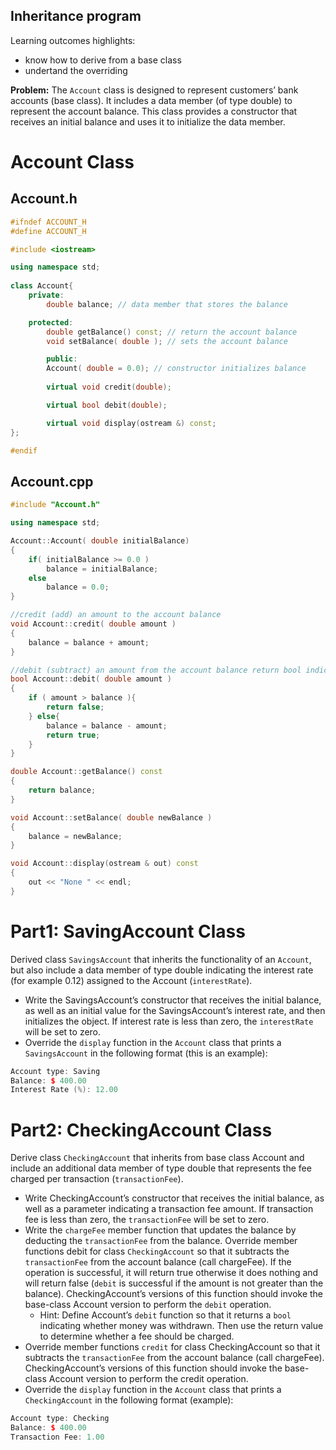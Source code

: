 ## Inheritance program

Learning outcomes highlights: 
- know how to derive from a base class
- undertand the overriding 

**Problem:** The <code>Account</code> class is designed to represent customers’ bank accounts (base class). It includes a data member (of type double) to represent the account balance. This class provides a constructor that receives an initial balance and uses it to initialize the data member. 

# Account Class
## Account.h 
```C++
#ifndef ACCOUNT_H
#define ACCOUNT_H

#include <iostream>

using namespace std;
   
class Account{
	private:
		double balance; // data member that stores the balance

	protected:
		double getBalance() const; // return the account balance
		void setBalance( double ); // sets the account balance

		public:
		Account( double = 0.0); // constructor initializes balance
	
		virtual void credit(double);

		virtual bool debit(double);

		virtual void display(ostream &) const; 					
};

#endif
```
## Account.cpp 
```C++
#include "Account.h"

using namespace std;

Account::Account( double initialBalance)
{
	if( initialBalance >= 0.0 )
		balance = initialBalance;
	else 
		balance = 0.0;
}	

//credit (add) an amount to the account balance
void Account::credit( double amount )
{
	balance = balance + amount; 
} 

//debit (subtract) an amount from the account balance return bool indicating whether money was debited
bool Account::debit( double amount )
{
	if ( amount > balance ){
		return false;
	} else{
		balance = balance - amount;
		return true;
	}
}

double Account::getBalance() const
{
	return balance;
} 

void Account::setBalance( double newBalance )
{
	balance = newBalance;
} 

void Account::display(ostream & out) const
{
	out << "None " << endl;
} 					
```
# Part1: SavingAccount Class
Derived class <code>SavingsAccount</code> that inherits the functionality of an <code>Account</code>, but also include a data member of type double indicating the interest rate (for example 0.12) assigned to the Account (<code>interestRate</code>). 
* Write the SavingsAccount’s constructor that receives the initial balance, as well as an initial value for the SavingsAccount’s interest rate, and then initializes the object. If interest rate is less than zero, the <code>interestRate</code> will be set to zero. 
* Override the <code>display</code> function in the <code>Account</code> class that prints a <code>SavingsAccount</code> in the following format (this is an example):
```C++
Account type: Saving
Balance: $ 400.00
Interest Rate (%): 12.00
```
# Part2: CheckingAccount Class
Derive class <code>CheckingAccount</code> that inherits from base class Account and include an additional data member of type double that represents the fee charged per transaction (<code>transactionFee</code>). 
* Write CheckingAccount’s constructor that receives the initial balance, as well as a parameter indicating a transaction fee amount. If transaction fee is less than zero, the <code>transactionFee</code> will be set to zero. 
* Write the <code>chargeFee</code> member function that updates the balance by deducting the <code>transactionFee</code> from the balance. 
Override member functions debit for class <code>CheckingAccount</code> so that it subtracts the <code>transactionFee</code> from the account balance (call chargeFee). If the operation is successful, it will return true otherwise it does nothing and will return false (<code>debit</code> is successful if the amount is not greater than the balance). CheckingAccount’s versions of this function should invoke the base-class Account version to perform the <code>debit</code> operation.
  * Hint: Define Account’s <code>debit</code> function so that it returns a <code>bool</code> indicating whether money was withdrawn. Then use the return value to determine whether a fee should be charged.
* Override member functions <code>credit</code> for class CheckingAccount so that it subtracts the <code>transactionFee</code> from the account balance (call chargeFee). CheckingAccount’s versions of this function should invoke the base-class Account version to perform the credit operation. 
* Override the <code>display</code> function in the <code>Account</code> class that prints a <code>CheckingAccount</code> in the following format (example):
```C++
Account type: Checking
Balance: $ 400.00
Transaction Fee: 1.00
```
